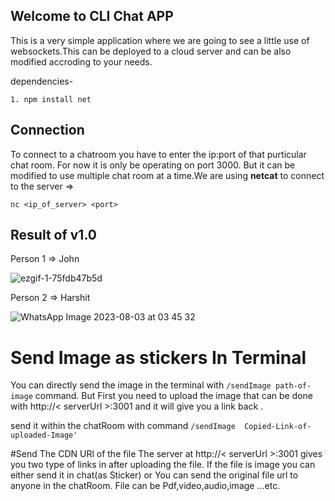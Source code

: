 ## Welcome to CLI Chat APP

This is a very simple application where we are going to see a little use of websockets.This can be deployed to a cloud server and can be also modified accroding 
to your needs.
    
dependencies-
    
    1. npm install net

## Connection 
To connect to a chatroom you have to enter the ip:port of that purticular chat room. For now it is only be operating on port 3000. But it can be modified to use
multiple chat room at a time.We are using **netcat** to connect to the server =>
    
    nc <ip_of_server> <port>

## Result of v1.0

Person 1 =>  John 

![ezgif-1-75fdb47b5d](https://github.com/HarshitMishraGit/Cli-Messasging-tool/assets/93585405/6b1056a1-243a-4941-b88c-3a82cb28cb90)


Person 2 => Harshit

![WhatsApp Image 2023-08-03 at 03 45 32](https://github.com/HarshitMishraGit/Cli-Messasging-tool/assets/93585405/2e03a6fa-98e1-4659-a618-05c0b0a28d4a)

# Send Image as stickers In Terminal
You can directly send the image in the terminal with `/sendImage path-of-image` command.
But First you need to upload the image that can be done with http://< serverUrl >:3001 and it will give you a link back .

send it within the chatRoom with command `/sendImage  Copied-Link-of-uploaded-Image'`

#Send The CDN URl of the file
The server at http://< serverUrl >:3001 gives you two type of links in after uploading the file. If the file is image you can either send it in chat(as Sticker) or You can send the original file url to anyone in the chatRoom. File can be Pdf,video,audio,image ...etc. 

